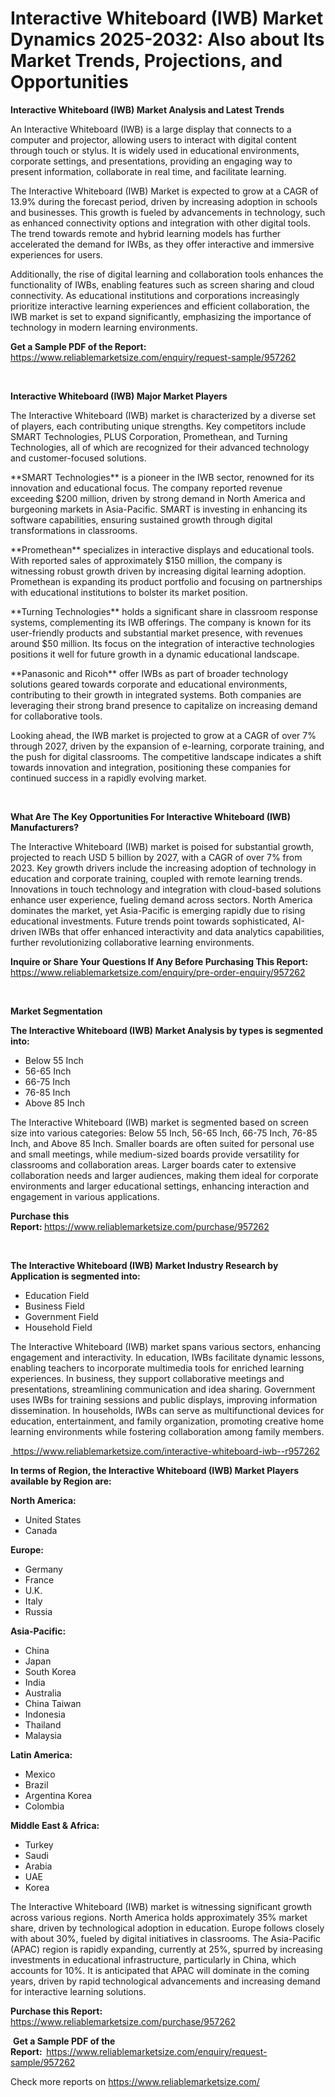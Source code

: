 <p><h1>Interactive Whiteboard (IWB) Market Dynamics 2025-2032: Also about Its Market Trends, Projections, and Opportunities</h1></p><p><strong>Interactive Whiteboard (IWB) Market Analysis and Latest Trends</strong></p>
<p><p>An Interactive Whiteboard (IWB) is a large display that connects to a computer and projector, allowing users to interact with digital content through touch or stylus. It is widely used in educational environments, corporate settings, and presentations, providing an engaging way to present information, collaborate in real time, and facilitate learning.</p><p>The Interactive Whiteboard (IWB) Market is expected to grow at a CAGR of 13.9% during the forecast period, driven by increasing adoption in schools and businesses. This growth is fueled by advancements in technology, such as enhanced connectivity options and integration with other digital tools. The trend towards remote and hybrid learning models has further accelerated the demand for IWBs, as they offer interactive and immersive experiences for users. </p><p>Additionally, the rise of digital learning and collaboration tools enhances the functionality of IWBs, enabling features such as screen sharing and cloud connectivity. As educational institutions and corporations increasingly prioritize interactive learning experiences and efficient collaboration, the IWB market is set to expand significantly, emphasizing the importance of technology in modern learning environments.</p></p>
<p><strong>Get a Sample PDF of the Report:&nbsp;</strong> <a href="https://www.reliablemarketsize.com/enquiry/request-sample/957262?utm_campaign=3563&utm_medium=2&utm_source=Github&utm_content=ia&utm_term=21032025&utm_id=interactive-whiteboard-iwb">https://www.reliablemarketsize.com/enquiry/request-sample/957262</a></p>
<p>&nbsp;</p>
<p><strong>Interactive Whiteboard (IWB) Major Market Players</strong></p>
<p><p>The Interactive Whiteboard (IWB) market is characterized by a diverse set of players, each contributing unique strengths. Key competitors include SMART Technologies, PLUS Corporation, Promethean, and Turning Technologies, all of which are recognized for their advanced technology and customer-focused solutions.</p><p>**SMART Technologies** is a pioneer in the IWB sector, renowned for its innovation and educational focus. The company reported revenue exceeding $200 million, driven by strong demand in North America and burgeoning markets in Asia-Pacific. SMART is investing in enhancing its software capabilities, ensuring sustained growth through digital transformations in classrooms.</p><p>**Promethean** specializes in interactive displays and educational tools. With reported sales of approximately $150 million, the company is witnessing robust growth driven by increasing digital learning adoption. Promethean is expanding its product portfolio and focusing on partnerships with educational institutions to bolster its market position.</p><p>**Turning Technologies** holds a significant share in classroom response systems, complementing its IWB offerings. The company is known for its user-friendly products and substantial market presence, with revenues around $50 million. Its focus on the integration of interactive technologies positions it well for future growth in a dynamic educational landscape.</p><p>**Panasonic and Ricoh** offer IWBs as part of broader technology solutions geared towards corporate and educational environments, contributing to their growth in integrated systems. Both companies are leveraging their strong brand presence to capitalize on increasing demand for collaborative tools.</p><p>Looking ahead, the IWB market is projected to grow at a CAGR of over 7% through 2027, driven by the expansion of e-learning, corporate training, and the push for digital classrooms. The competitive landscape indicates a shift towards innovation and integration, positioning these companies for continued success in a rapidly evolving market.</p></p>
<p>&nbsp;</p>
<p><strong>What Are The Key Opportunities For Interactive Whiteboard (IWB) Manufacturers?</strong></p>
<p><p>The Interactive Whiteboard (IWB) market is poised for substantial growth, projected to reach USD 5 billion by 2027, with a CAGR of over 7% from 2023. Key growth drivers include the increasing adoption of technology in education and corporate training, coupled with remote learning trends. Innovations in touch technology and integration with cloud-based solutions enhance user experience, fueling demand across sectors. North America dominates the market, yet Asia-Pacific is emerging rapidly due to rising educational investments. Future trends point towards sophisticated, AI-driven IWBs that offer enhanced interactivity and data analytics capabilities, further revolutionizing collaborative learning environments.</p></p>
<p><strong>Inquire or Share Your Questions If Any Before Purchasing This Report:</strong> <a href="https://www.reliablemarketsize.com/enquiry/pre-order-enquiry/957262?utm_campaign=3563&utm_medium=2&utm_source=Github&utm_content=ia&utm_term=21032025&utm_id=interactive-whiteboard-iwb">https://www.reliablemarketsize.com/enquiry/pre-order-enquiry/957262</a></p>
<p>&nbsp;</p>
<p><strong>Market Segmentation</strong></p>
<p><strong>The Interactive Whiteboard (IWB) Market Analysis by types is segmented into:</strong></p>
<p><ul><li>Below 55 Inch</li><li>56-65 Inch</li><li>66-75 Inch</li><li>76-85 Inch</li><li>Above 85 Inch</li></ul></p>
<p><p>The Interactive Whiteboard (IWB) market is segmented based on screen size into various categories: Below 55 Inch, 56-65 Inch, 66-75 Inch, 76-85 Inch, and Above 85 Inch. Smaller boards are often suited for personal use and small meetings, while medium-sized boards provide versatility for classrooms and collaboration areas. Larger boards cater to extensive collaboration needs and larger audiences, making them ideal for corporate environments and larger educational settings, enhancing interaction and engagement in various applications.</p></p>
<p><strong>Purchase this Report:&nbsp;</strong><a href="https://www.reliablemarketsize.com/purchase/957262?utm_campaign=3563&utm_medium=2&utm_source=Github&utm_content=ia&utm_term=21032025&utm_id=interactive-whiteboard-iwb">https://www.reliablemarketsize.com/purchase/957262</a></p>
<p>&nbsp;</p>
<p><strong>The Interactive Whiteboard (IWB) Market Industry Research by Application is segmented into:</strong></p>
<p><ul><li>Education Field</li><li>Business Field</li><li>Government Field</li><li>Household Field</li></ul></p>
<p><p>The Interactive Whiteboard (IWB) market spans various sectors, enhancing engagement and interactivity. In education, IWBs facilitate dynamic lessons, enabling teachers to incorporate multimedia tools for enriched learning experiences. In business, they support collaborative meetings and presentations, streamlining communication and idea sharing. Government uses IWBs for training sessions and public displays, improving information dissemination. In households, IWBs can serve as multifunctional devices for education, entertainment, and family organization, promoting creative home learning environments while fostering collaboration among family members.</p></p>
<p><a href="https://www.reliablemarketsize.com/interactive-whiteboard-iwb--r957262?utm_campaign=3563&utm_medium=2&utm_source=Github&utm_content=ia&utm_term=21032025&utm_id=interactive-whiteboard-iwb">&nbsp;https://www.reliablemarketsize.com/interactive-whiteboard-iwb--r957262</a></p>
<p><strong>In terms of Region, the Interactive Whiteboard (IWB) Market Players available by Region are:</strong></p>
<p>
    <p> <strong> North America: </strong>
        <ul>
            <li>United States</li>
            <li>Canada</li>
        </ul>
        </p> 
    <p> <strong> Europe: </strong>
        <ul>
            <li>Germany</li>
            <li>France</li>
            <li>U.K.</li>
            <li>Italy</li>
            <li>Russia</li>
        </ul>
        </p> 
    <p> <strong> Asia-Pacific: </strong>
        <ul>
            <li>China</li>
            <li>Japan</li>
            <li>South Korea</li>
            <li>India</li>
            <li>Australia</li>
            <li>China Taiwan</li>
            <li>Indonesia</li>
            <li>Thailand</li>
            <li>Malaysia</li>
        </ul>
        </p> 
    <p> <strong> Latin America: </strong>
        <ul>
            <li>Mexico</li>
            <li>Brazil</li>
            <li>Argentina Korea</li>
            <li>Colombia</li>
        </ul>
        </p> 
    <p> <strong> Middle East & Africa: </strong>
        <ul>
            <li>Turkey</li>
            <li>Saudi</li>
            <li>Arabia</li>
            <li>UAE</li>
            <li>Korea</li>
        </ul>
    </p>
    </p>
<p><p>The Interactive Whiteboard (IWB) market is witnessing significant growth across various regions. North America holds approximately 35% market share, driven by technological adoption in education. Europe follows closely with about 30%, fueled by digital initiatives in classrooms. The Asia-Pacific (APAC) region is rapidly expanding, currently at 25%, spurred by increasing investments in educational infrastructure, particularly in China, which accounts for 10%. It is anticipated that APAC will dominate in the coming years, driven by rapid technological advancements and increasing demand for interactive learning solutions.</p></p>
<p><strong>Purchase this Report: </strong><a href="https://www.reliablemarketsize.com/purchase/957262?utm_campaign=3563&utm_medium=2&utm_source=Github&utm_content=ia&utm_term=21032025&utm_id=interactive-whiteboard-iwb">https://www.reliablemarketsize.com/purchase/957262</a></p>
<p>&nbsp;<strong>Get a Sample PDF of the Report:&nbsp;&nbsp;</strong><a href="https://www.reliablemarketsize.com/enquiry/request-sample/957262?utm_campaign=3563&utm_medium=2&utm_source=Github&utm_content=ia&utm_term=21032025&utm_id=interactive-whiteboard-iwb">https://www.reliablemarketsize.com/enquiry/request-sample/957262</a></p>
<p><strong></strong></p>
<p>Check more reports on <a href="https://www.reliablemarketsize.com/?utm_campaign=3563&utm_medium=2&utm_source=Github&utm_content=ia&utm_term=21032025&utm_id=interactive-whiteboard-iwb">https://www.reliablemarketsize.com/</a></p>